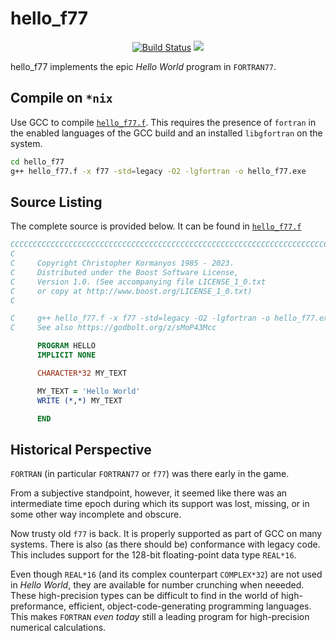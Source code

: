 hello_f77
==================

<p align="center">
    <a href="https://github.com/ckormanyos/hello_f77/actions">
        <img src="https://github.com/ckormanyos/hello_f77/actions/workflows/hello_f77.yml/badge.svg" alt="Build Status"></a>
    <a href="https://godbolt.org/z/sMoP43Mcc" alt="godbolt">
        <img src="https://img.shields.io/badge/try%20it%20on-godbolt-green" /></a>
</p>

hello_f77 implements the epic _Hello_ _World_ program in `FORTRAN77`.

## Compile on `*nix`

Use GCC to compile [`hello_f77.f`](./hello_f77.f). This requires the presence
of `fortran` in the enabled languages of the GCC build and an installed `libgfortran`
on the system.

```sh
cd hello_f77
g++ hello_f77.f -x f77 -std=legacy -O2 -lgfortran -o hello_f77.exe
```

## Source Listing

The complete source is provided below.
It can be found in [`hello_f77.f`](./hello_f77.f)

```fortran
CCCCCCCCCCCCCCCCCCCCCCCCCCCCCCCCCCCCCCCCCCCCCCCCCCCCCCCCCCCCCCCCCCCCCCCCCCCCCCC
C
C     Copyright Christopher Kormanyos 1985 - 2023.
C     Distributed under the Boost Software License,
C     Version 1.0. (See accompanying file LICENSE_1_0.txt
C     or copy at http://www.boost.org/LICENSE_1_0.txt)
C

C     g++ hello_f77.f -x f77 -std=legacy -O2 -lgfortran -o hello_f77.exe
C     See also https://godbolt.org/z/sMoP43Mcc

      PROGRAM HELLO
      IMPLICIT NONE

      CHARACTER*32 MY_TEXT

      MY_TEXT = 'Hello World'
      WRITE (*,*) MY_TEXT

      END
```

## Historical Perspective

`FORTRAN` (in particular `FORTRAN77` or `f77`) was there early in the game.

From a subjective standpoint, however, it seemed like there was an intermediate
time epoch during which its support was lost, missing, or in some other
way incomplete and obscure.

Now trusty old `f77` is back. It is properly supported as part of GCC on many systems.
There is also (as there should be) conformance with legacy code.
This includes support for the $128$-bit floating-point data type `REAL*16`.

Even though `REAL*16` (and its complex counterpart `COMPLEX*32`)
are not used in _Hello_ _World_, they are available for number crunching
when neeeded. These high-precision types can be difficult to find in the world of
high-preformance, efficient, object-code-generating programming languages.
This makes `FORTRAN` _even_ _today_ still a leading program
for high-precision numerical calculations.
